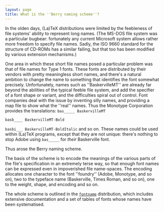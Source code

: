 ```yaml
---
layout: page
title: What is the ''Berry naming scheme''?
---
```


In the olden days, (La)TeX distributions were limited by the
feebleness of file systems' ability to represent long names.  (The
MS-DOS file system was a particular bugbear: fortunately any current
Microsoft system allows rather more freedom to specify file names.
Sadly, the ISO&nbsp;9660 standard for the structure of CD-ROMs has a
similar failing, but that too has been modified by various extension
mechanisms.)

One area in which these short file names posed a particular problem
was that of file names for Type&nbsp;1 fonts.
These fonts are distributed by their vendors with
pretty meaningless short names, and there's a natural ambition to
change the name to something that identifies the font somewhat
precisely.  Unfortunately, names such as ''BaskervilleMT'' are
already far beyond the abilities of the typical feeble file system,
and add the specifier of a font shape or variant, and the difficulties
spiral out of control.  Font companies deal with the issue by
inventing silly names, and providing a map file to show what the
''real'' names.  Thus the Monotype Corporation provides the
translations:
  `bas_____ BaskervilleMT`

  `basb____ BaskervilleMT-Bold`

  `basbi___ BaskervilleMT-BoldItalic`
and so on.  These names could be used within (La)TeX programs,
except that they are not unique: there's nothing to stop Adobe using
`bas_____` for _their_ Baskerville font.

Thus arose the Berry naming scheme.

The basis of the scheme is to encode the meanings of the various parts
of the file's specification in an extremely terse way, so that enough
font names can be expressed even in impoverished file name-spaces.  The
encoding allocates one character to the font ''foundry'' (Adobe, Monotype,
and so on), two to the typeface name (Baskerville, Times Roman, and so
on), one to the weight, shape, and encoding and so on.  

The whole scheme is outlined in the [`fontname`](http://ctan.org/pkg/fontname) distribution,
which includes extensive documentation and a set of tables of fonts
whose names have been systematised.

